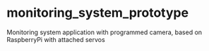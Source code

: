 # monitoring_system_prototype
Monitoring system application with programmed camera, based on RaspberryPi with attached servos 
